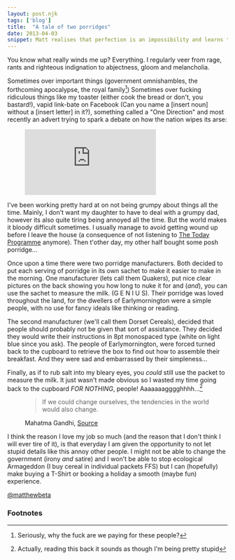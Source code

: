 ```yaml
---
layout: post.njk
tags: ['blog']
title:  "A tale of two porridges"
date: 2013-04-03
snippet: Matt realises that perfection is an impossibility and learns to ship the damn thing
---
```


<p class="lede">You know what really winds me up? Everything. I regularly veer from rage, rants and righteous indignation to abjectness, gloom and melancholia. </p>

Sometimes over important things (government omnishambles, the forthcoming apocalypse, the royal family[^1]) Sometimes over fucking ridiculous things like my toaster (either cook the bread or don't, you bastard!), vapid link-bate on Facebook (Can you name a [insert noun] without a [insert letter] in it?), something called a "One Direction" and most recently an advert trying to spark a debate on how the nation wipes its arse:

<figure>
	<div class="video aspect aspect--16-9">
		<iframe width="" height="" src="https://www.youtube.com/embed/9dBYzgW7xjk" frameborder="0">&nbsp;</iframe>
	</div>
</figure> 

I've been working pretty hard at on not being grumpy about things all the time. Mainly, I don't want my daughter to have to deal with a grumpy dad, however its also quite tiring being annoyed all the time. But the world makes it bloody difficult sometimes. I usually manage to avoid getting wound up before I leave the house (a consequence of not listening to [The Today Programme](http://www.bbc.co.uk/programmes/b006qj9z/episodes/player) anymore). Then t'other day, my other half bought some posh porridge...

Once upon a time there were two porridge manufacturers. Both decided to put each serving of porridge in its own sachet to make it easier to make in the morning. One manufacturer (lets call them Quakers), put nice clear pictures on the back showing you how long to nuke it for and (_and_), you can use the sachet to measure the milk. (G E N I U S). Their porridge was loved throughout the land, for the dwellers of Earlymornington were a simple people, with no use for fancy ideals like thinking or reading.

The second manufacturer (we'll call them Dorset Cereals), decided that people should probably not be given that sort of assistance. They decided they would write their instructions in 8pt monospaced type (white on light blue since you ask). The people of Earlymornington, were forced turned back to the cupboard to retrieve the box to find out how to assemble their breakfast. And they were sad and embarrassed by their simpleness...

Finally, as if to rub salt into my bleary eyes, you _could_ still use the packet to measure the milk. It just wasn't made obvious so I wasted my time going back to the cupboard *FOR NOTHING*, people! Aaaaaaagggghhhh...[^2]

<figure>
<blockquote>
If we could change ourselves, the tendencies in the world would also change. 
</blockquote>
<figcaption>
	Mahatma Gandhi, <a href="http://www.nytimes.com/2011/08/30/opinion/falser-words-were-never-spoken.html">Source</a>
</figcaption>
</figure> 

I think the reason I love my job so much (and the reason that I don't think I will ever tire of it), is that everyday I am given the opportunity to not let stupid details like this annoy other people. I might not be able to change the government (irony *and* satire) and I won't be able to stop ecological Armageddon (I buy cereal in individual packets FFS) but I can (hopefully) make buying a T-Shirt or booking a holiday a smooth (maybe fun) experience. 

<a href="http://twitter.com/matthewbeta" class="signature">@matthewbeta</a>

<h3 class="heading heading--sub">Footnotes</h3>

[^1]: Seriously, why the fuck are we paying for these people?

[^2]: Actually, reading this back it sounds as though I'm being pretty stupid



